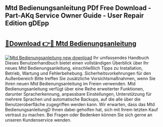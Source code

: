 ## Mtd Bedienungsanleitung PDf Free Download - Part-AKq Service Owner Guide - User Repair Edition gDEpp

# <h2><a href="http://df67km.blite.top/?on=Mtd+Bedienungsanleitung">🔗Download 👉🔴 Mtd Bedienungsanleitung</a></h2>

[![Mtd Bedienungsanleitung new download](https://i.imgur.com/lujVjoI.png)](http://df67km.blite.top/?on=Mtd+Bedienungsanleitung)
Ihr umfassendes Handbuch Dieses Benutzerhandbuch bietet einen vollständigen Überblick über Ihr neues Mtd Bedienungsanleitung, einschließlich Tipps zu Installation, Betrieb, Wartung und Fehlerbehebung. Sicherheitsvorkehrungen für den Außenbereich Bitte treffen Sie zusätzliche Vorsichtsmaßnahmen, wenn Sie Ihren neuen Mtd Bedienungsanleitung im Freien verwenden. Mtd Bedienungsanleitung verfügt über eine Reihe erweiterter Funktionen, darunter Spracherkennung, anpassbare Einstellungen, Unterstützung für mehrere Sprachen und automatische Backups, auf die alle über die Benutzeroberfläche zugegriffen werden kann. Wir erwarten, dass das Mtd BedienungsanleitungD Ihnen dabei geholfen hat, sich mit Ihrem letzten Kauf vertraut zu machen. Bei Fragen oder Bedenken können Sie sich gerne an unseren Kundenservice wenden.
